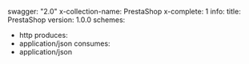 swagger: "2.0"
x-collection-name: PrestaShop
x-complete: 1
info:
  title: PrestaShop
  version: 1.0.0
schemes:
- http
produces:
- application/json
consumes:
- application/json